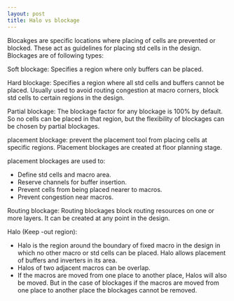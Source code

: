 ```yaml
---
layout: post
title: Halo vs blockage
---
```


Blocakges are specific locations where placing of cells are prevented or blocked. These act as guidelines for placing std cells in the design. Blockages are of following types:

Soft blockage: Specifies a region where only buffers can be placed.

Hard blockage: Specifies a region where all std cells and buffers cannot be placed. Usually used to avoid routing congestion at macro corners, block std cells to certain regions in the design.

Partial blockage: The blockage factor for any blockage is 100% by default. So no cells can be placed in that region, but the flexibility of blockages can be chosen by partial blockages.

placement blockage: prevent the placement tool from placing cells at specific regions. Placement blockages are created at floor planning stage.

placement blockages are used to:

- Define std cells and macro area.
- Reserve channels for buffer insertion.
- Prevent cells from being placed nearer to macros.
- Prevent congestion near macros.

Routing blockage: Routing blockages block routing resources on one or more layers. It can be created at any point in the design.


Halo (Keep -out region):

- Halo is the region around the boundary of fixed macro in the design in which no other macro or std cells can be placed. Halo allows placement of buffers and inverters in its area.
- Halos of two adjacent macros can be overlap.
- If the macros are moved from one place to another place, Halos will also be moved. But in the case of blockages if the macros are moved from one place to another place the blockages cannot be removed.
